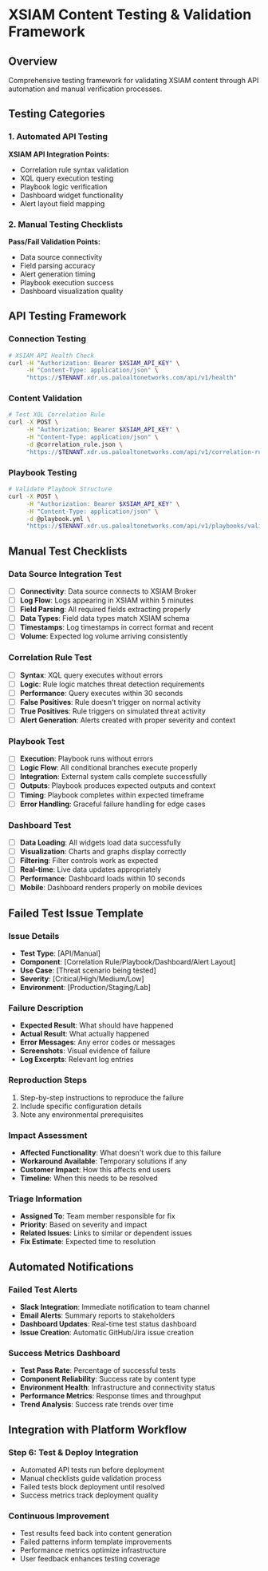 # XSIAM Content Testing & Validation Framework

## Overview

Comprehensive testing framework for validating XSIAM content through API automation and manual verification processes.

## Testing Categories

### 1. Automated API Testing
**XSIAM API Integration Points:**
- Correlation rule syntax validation
- XQL query execution testing  
- Playbook logic verification
- Dashboard widget functionality
- Alert layout field mapping

### 2. Manual Testing Checklists
**Pass/Fail Validation Points:**
- Data source connectivity
- Field parsing accuracy
- Alert generation timing
- Playbook execution success
- Dashboard visualization quality

## API Testing Framework

### Connection Testing
```bash
# XSIAM API Health Check
curl -H "Authorization: Bearer $XSIAM_API_KEY" \
     -H "Content-Type: application/json" \
     "https://$TENANT.xdr.us.paloaltonetworks.com/api/v1/health"
```

### Content Validation
```bash
# Test XQL Correlation Rule
curl -X POST \
     -H "Authorization: Bearer $XSIAM_API_KEY" \
     -H "Content-Type: application/json" \
     -d @correlation_rule.json \
     "https://$TENANT.xdr.us.paloaltonetworks.com/api/v1/correlation-rules/validate"
```

### Playbook Testing
```bash
# Validate Playbook Structure  
curl -X POST \
     -H "Authorization: Bearer $XSIAM_API_KEY" \
     -H "Content-Type: application/json" \
     -d @playbook.yml \
     "https://$TENANT.xdr.us.paloaltonetworks.com/api/v1/playbooks/validate"
```

## Manual Test Checklists

### Data Source Integration Test
- [ ] **Connectivity**: Data source connects to XSIAM Broker
- [ ] **Log Flow**: Logs appearing in XSIAM within 5 minutes
- [ ] **Field Parsing**: All required fields extracting properly
- [ ] **Data Types**: Field data types match XSIAM schema
- [ ] **Timestamps**: Log timestamps in correct format and recent
- [ ] **Volume**: Expected log volume arriving consistently

### Correlation Rule Test  
- [ ] **Syntax**: XQL query executes without errors
- [ ] **Logic**: Rule logic matches threat detection requirements
- [ ] **Performance**: Query executes within 30 seconds
- [ ] **False Positives**: Rule doesn't trigger on normal activity
- [ ] **True Positives**: Rule triggers on simulated threat activity
- [ ] **Alert Generation**: Alerts created with proper severity and context

### Playbook Test
- [ ] **Execution**: Playbook runs without errors
- [ ] **Logic Flow**: All conditional branches execute properly  
- [ ] **Integration**: External system calls complete successfully
- [ ] **Outputs**: Playbook produces expected outputs and context
- [ ] **Timing**: Playbook completes within expected timeframe
- [ ] **Error Handling**: Graceful failure handling for edge cases

### Dashboard Test
- [ ] **Data Loading**: All widgets load data successfully
- [ ] **Visualization**: Charts and graphs display correctly
- [ ] **Filtering**: Filter controls work as expected
- [ ] **Real-time**: Live data updates appropriately
- [ ] **Performance**: Dashboard loads within 10 seconds
- [ ] **Mobile**: Dashboard renders properly on mobile devices

## Failed Test Issue Template

### Issue Details
- **Test Type**: [API/Manual]
- **Component**: [Correlation Rule/Playbook/Dashboard/Alert Layout]
- **Use Case**: [Threat scenario being tested]
- **Severity**: [Critical/High/Medium/Low]
- **Environment**: [Production/Staging/Lab]

### Failure Description
- **Expected Result**: What should have happened
- **Actual Result**: What actually happened  
- **Error Messages**: Any error codes or messages
- **Screenshots**: Visual evidence of failure
- **Log Excerpts**: Relevant log entries

### Reproduction Steps
1. Step-by-step instructions to reproduce the failure
2. Include specific configuration details
3. Note any environmental prerequisites

### Impact Assessment
- **Affected Functionality**: What doesn't work due to this failure
- **Workaround Available**: Temporary solutions if any
- **Customer Impact**: How this affects end users
- **Timeline**: When this needs to be resolved

### Triage Information
- **Assigned To**: Team member responsible for fix
- **Priority**: Based on severity and impact
- **Related Issues**: Links to similar or dependent issues
- **Fix Estimate**: Expected time to resolution

## Automated Notifications

### Failed Test Alerts
- **Slack Integration**: Immediate notification to team channel
- **Email Alerts**: Summary reports to stakeholders  
- **Dashboard Updates**: Real-time test status dashboard
- **Issue Creation**: Automatic GitHub/Jira issue creation

### Success Metrics Dashboard
- **Test Pass Rate**: Percentage of successful tests
- **Component Reliability**: Success rate by content type
- **Environment Health**: Infrastructure and connectivity status
- **Performance Metrics**: Response times and throughput
- **Trend Analysis**: Success rate trends over time

## Integration with Platform Workflow

### Step 6: Test & Deploy Integration
- Automated API tests run before deployment
- Manual checklists guide validation process
- Failed tests block deployment until resolved
- Success metrics track deployment quality

### Continuous Improvement
- Test results feed back into content generation
- Failed patterns inform template improvements  
- Performance metrics optimize infrastructure
- User feedback enhances testing coverage